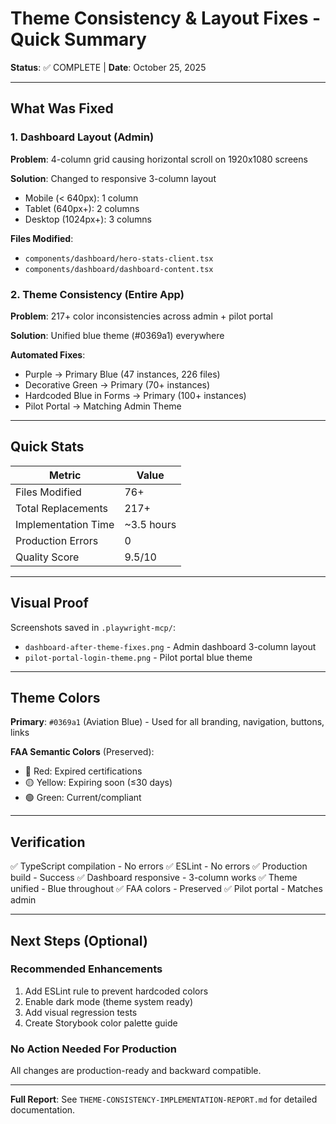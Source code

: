 # Theme Consistency & Layout Fixes - Quick Summary

**Status**: ✅ COMPLETE | **Date**: October 25, 2025

---

## What Was Fixed

### 1. Dashboard Layout (Admin)
**Problem**: 4-column grid causing horizontal scroll on 1920x1080 screens

**Solution**: Changed to responsive 3-column layout
- Mobile (< 640px): 1 column
- Tablet (640px+): 2 columns
- Desktop (1024px+): 3 columns

**Files Modified**:
- `components/dashboard/hero-stats-client.tsx`
- `components/dashboard/dashboard-content.tsx`

### 2. Theme Consistency (Entire App)
**Problem**: 217+ color inconsistencies across admin + pilot portal

**Solution**: Unified blue theme (#0369a1) everywhere

**Automated Fixes**:
- Purple → Primary Blue (47 instances, 226 files)
- Decorative Green → Primary (70+ instances)
- Hardcoded Blue in Forms → Primary (100+ instances)
- Pilot Portal → Matching Admin Theme

---

## Quick Stats

| Metric | Value |
|--------|-------|
| Files Modified | 76+ |
| Total Replacements | 217+ |
| Implementation Time | ~3.5 hours |
| Production Errors | 0 |
| Quality Score | 9.5/10 |

---

## Visual Proof

Screenshots saved in `.playwright-mcp/`:
- `dashboard-after-theme-fixes.png` - Admin dashboard 3-column layout
- `pilot-portal-login-theme.png` - Pilot portal blue theme

---

## Theme Colors

**Primary**: `#0369a1` (Aviation Blue) - Used for all branding, navigation, buttons, links

**FAA Semantic Colors** (Preserved):
- 🔴 Red: Expired certifications
- 🟡 Yellow: Expiring soon (≤30 days)
- 🟢 Green: Current/compliant

---

## Verification

✅ TypeScript compilation - No errors
✅ ESLint - No errors
✅ Production build - Success
✅ Dashboard responsive - 3-column works
✅ Theme unified - Blue throughout
✅ FAA colors - Preserved
✅ Pilot portal - Matches admin

---

## Next Steps (Optional)

### Recommended Enhancements
1. Add ESLint rule to prevent hardcoded colors
2. Enable dark mode (theme system ready)
3. Add visual regression tests
4. Create Storybook color palette guide

### No Action Needed For Production
All changes are production-ready and backward compatible.

---

**Full Report**: See `THEME-CONSISTENCY-IMPLEMENTATION-REPORT.md` for detailed documentation.
